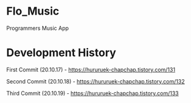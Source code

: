 # Flo_Music
 Programmers Music App

# Development History

First Commit (20.10.17) - https://hururuek-chapchap.tistory.com/131


Second Commit (20.10.18) - https://hururuek-chapchap.tistory.com/132


Third Commit (20.10.19) - https://hururuek-chapchap.tistory.com/133

